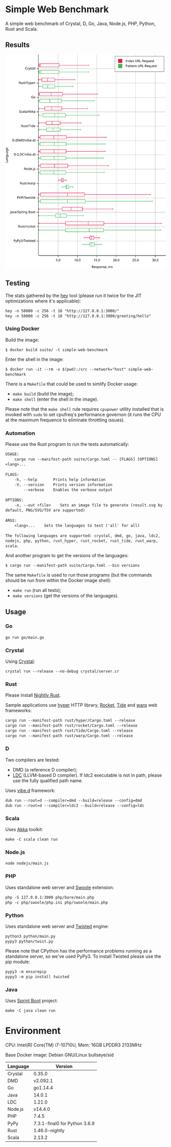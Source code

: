 # Simple Web Benchmark

A simple web benchmark of Crystal, D, Go, Java, Node.js, PHP, Python, Rust and Scala.

## Results

![SVG Plot](./suite/results/result.svg)

## Testing

The stats gathered by the [hey](https://github.com/rakyll/hey) tool (please run it twice for
the JIT optimizations where it's applicable):

    hey -n 50000 -c 256 -t 10 "http://127.0.0.1:3000/"
    hey -n 50000 -c 256 -t 10 "http://127.0.0.1:3000/greeting/hello"

### Using Docker

Build the image:

    $ docker build suite/ -t simple-web-benchmark

Enter the shell in the image:

    $ docker run -it --rm -v $(pwd):/src --network="host" simple-web-benchmark

There is a `Makefile` that could be used to simlify Docker usage:

 - `make build` (build the image);
 - `make shell` (enter the shell in the image).

Please note that the `make shell` rule requires `cpupower` utility installed
that is invoked with `sudo` to set cpufreq's performance governon
(it runs the CPU at the maximum frequence to eliminate throttling issues).

### Automation

Please use the Rust program to run the tests automatically:

    USAGE:
        cargo run --manifest-path suite/Cargo.toml -- [FLAGS] [OPTIONS] <lang>...

    FLAGS:
        -h, --help       Prints help information
        -V, --version    Prints version information
            --verbose    Enables the verbose output

    OPTIONS:
        -o, --out <file>    Sets an image file to generate (result.svg by default, PNG/SVG/TSV are supported)

    ARGS:
        <lang>...    Sets the languages to test ('all' for all)

    The following languages are supported: crystal, dmd, go, java, ldc2, nodejs, php, python, rust_hyper, rust_rocket, rust_tide, rust_warp, scala.

And another program to get the versions of the languages:

    $ cargo run --manifest-path suite/Cargo.toml --bin versions

The same `Makefile` is used to run those programs (but the commands should be run from within the Docker image shell):

 - `make run` (run all tests);
 - `make versions` (get the versions of the languages).

## Usage

### Go

    go run go/main.go

### Crystal

Using [Crystal](https://crystal-lang.org/reference/installation/):

    crystal run --release --no-debug crystal/server.cr

### Rust

Please install [Nightly Rust](https://github.com/rust-lang/rustup.rs#working-with-nightly-rust).

Sample applications use [hyper](https://hyper.rs) HTTP library, [Rocket](https://rocket.rs/), [Tide](https://crates.io/crates/tide) and [warp](https://crates.io/crates/warp) web frameworks:

    cargo run --manifest-path rust/hyper/Cargo.toml --release
    cargo run --manifest-path rust/rocket/Cargo.toml --release
    cargo run --manifest-path rust/tide/Cargo.toml --release
    cargo run --manifest-path rust/warp/Cargo.toml --release

### D

Two compilers are tested:

 - DMD (a reference D compiler);
 - [LDC](https://github.com/ldc-developers/ldc#installation) (LLVM-based D compiler).
If ldc2 executable is not in path, please use the fully qualified path name.

Uses [vibe.d](https://vibed.org/) framework:

    dub run --root=d --compiler=dmd --build=release --config=dmd
    dub run --root=d --compiler=ldc2 --build=release --config=ldc

### Scala

Uses [Akka](https://akka.io/) toolkit:

    make -C scala clean run

### Node.js

    node nodejs/main.js

### PHP

Uses standalone web server and [Swoole](https://www.swoole.co.uk/) extension:

    php -S 127.0.0.1:3000 php/bare/main.php
    php -c php/swoole/php.ini php/swoole/main.php

### Python

Uses standalone web server and [Twisted](https://twistedmatrix.com/trac/) engine:

    python3 python/main.py
    pypy3 python/twist.py

Please note that CPython has the performance problems running as a standalone server, so we've used PyPy3. To install Twisted please use the pip module:

    pypy3 -m ensurepip
    pypy3 -m pip install twisted

### Java

Uses [Sprint Boot](https://spring.io/projects/spring-boot) project:

    make -C java clean run

# Environment

CPU: Intel(R) Core(TM) i7-10710U, Mem: 16GB LPDDR3 2133MHz

Base Docker image: Debian GNU/Linux bullseye/sid

| Language     | Version                         |
| ------------ | ------------------------------- |
| Crystal      | 0.35.0                          |
| DMD          | v2.092.1                        |
| Go           | go1.14.4                        |
| Java         | 14.0.1                          |
| LDC          | 1.21.0                          |
| Node.js      | v14.4.0                         |
| PHP          | 7.4.5                           |
| PyPy         | 7.3.1-final0 for Python 3.6.9   |
| Rust         | 1.46.0-nightly                  |
| Scala        | 2.13.2                          |
